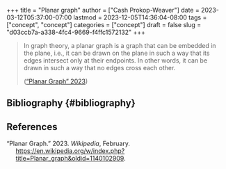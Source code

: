 +++
title = "Planar graph"
author = ["Cash Prokop-Weaver"]
date = 2023-03-12T05:37:00-07:00
lastmod = 2023-12-05T14:36:04-08:00
tags = ["concept", "concept"]
categories = ["concept"]
draft = false
slug = "d03ccb7a-a338-4fc4-9669-f4ffc1572132"
+++

> In graph theory, a planar graph is a graph that can be embedded in the plane, i.e., it can be drawn on the plane in such a way that its edges intersect only at their endpoints. In other words, it can be drawn in such a way that no edges cross each other.
>
> (<a href="#citeproc_bib_item_1">“Planar Graph” 2023</a>)


## Bibliography {#bibliography}

## References

<style>.csl-entry{text-indent: -1.5em; margin-left: 1.5em;}</style><div class="csl-bib-body">
  <div class="csl-entry"><a id="citeproc_bib_item_1"></a>“Planar Graph.” 2023. <i>Wikipedia</i>, February. <a href="https://en.wikipedia.org/w/index.php?title=Planar_graph&oldid=1140102909">https://en.wikipedia.org/w/index.php?title=Planar_graph&#38;oldid=1140102909</a>.</div>
</div>
